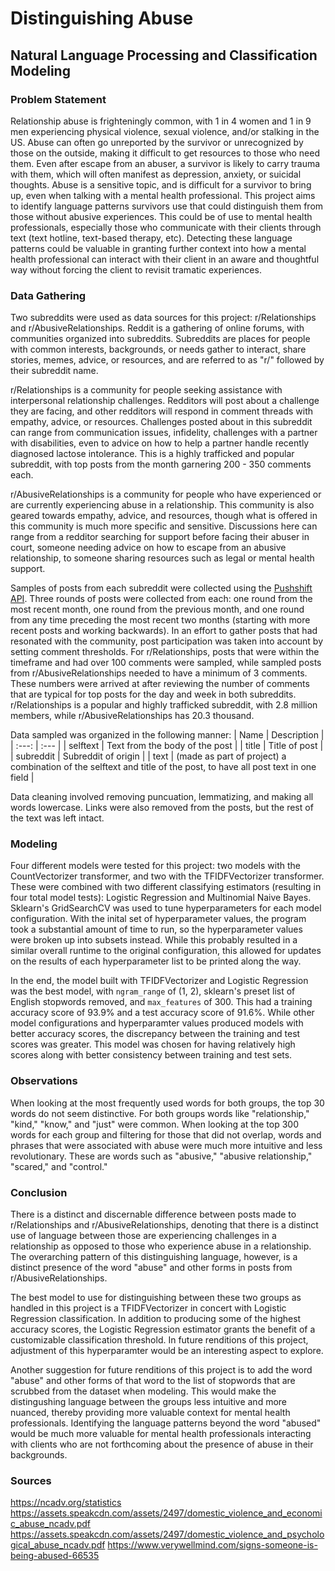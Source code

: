 # Distinguishing Abuse
## Natural Language Processing and Classification Modeling

### Problem Statement 
Relationship abuse is frighteningly common, with 1 in 4 women and 1 in 9 men experiencing physical violence, sexual violence, and/or stalking in the US. Abuse can often go unreported by the survivor or unrecognized by those on the outside, making it difficult to get resources to those who need them. Even after escape from an abuser, a survivor is likely to carry trauma with them, which will often manifest as depression, anxiety, or suicidal thoughts. Abuse is a sensitive topic, and is difficult for a survivor to bring up, even when talking with a mental health professional. This project aims to identify language patterns survivors use that could distinguish them from those without abusive experiences. This could be of use to mental health professionals, especially those who communicate with their clients through text (text hotline, text-based therapy, etc). Detecting these language patterns could be valuable in granting further context into how a mental health professional can interact with their client in an aware and thoughtful way without forcing the client to revisit tramatic experiences. 


### Data Gathering
Two subreddits were used as data sources for this project: r/Relationships and r/AbusiveRelationships. Reddit is a gathering of online forums, with communities organized into subreddits. Subreddits are places for people with common interests, backgrounds, or needs gather to interact, share stories, memes, advice, or resources, and are referred to as "r/" followed by their subreddit name. 

r/Relationships is a community for people seeking assistance with interpersonal relationship challenges. Redditors will post about a challenge they are facing, and other redditors will respond in comment threads with empathy, advice, or resources. Challenges posted about in this subreddit can range from communication issues, infidelity, challenges with a partner with disabilities, even to advice on how to help a partner handle recently diagnosed lactose intolerance. This is a highly trafficked and popular subreddit, with top posts from the month garnering 200 - 350 comments each. 

r/AbusiveRelationships is a community for people who have experienced or are currently experiencing abuse in a relationship. This community is also geared towards empathy, advice, and resources, though what is offered in this community is much more specific and sensitive. Discussions here can range from a redditor searching for support before facing their abuser in court, someone needing advice on how to escape from an abusive relationship, to someone sharing resources such as legal or mental health support.


Samples of posts from each subreddit were collected using the [Pushshift API](https://github.com/pushshift/api). Three rounds of posts were collected from each: one round from the most recent month, one round from the previous month, and one round from any time preceding the most recent two months (starting with more recent posts and working backwards). In an effort to gather posts that had resonated with the community, post participation was taken into account by setting comment thresholds. For r/Relationships, posts that were within the timeframe and had over 100 comments were sampled, while sampled posts from r/AbusiveRelationships needed to have a minimum of 3 comments. These numbers were arrived at after reviewing the number of comments that are typical for top posts for the day and week in both subreddits. r/Relationships is a popular and highly trafficked subreddit, with 2.8 million members, while r/AbusiveRelationships has 20.3 thousand. 

Data sampled was organized in the following manner: 
| Name | Description | 
| :---: | :--- | 
| selftext | Text from the body of the post | 
| title | Title of post | 
| subreddit | Subreddit of origin | 
| text | (made as part of project) a combination of the selftext and title of the post, to have all post text in one field | 

Data cleaning involved removing puncuation, lemmatizing, and making all words lowercase. Links were also removed from the posts, but the rest of the text was left intact. 

### Modeling
Four different models were tested for this project: two models with the CountVectorizer transformer, and two with the TFIDFVectorizer transformer. These were combined with two different classifying estimators (resulting in four total model tests): Logistic Regression and Multinomial Naive Bayes. Sklearn's GridSearchCV was used to tune hyperparameters for each model configuration. With the inital set of hyperparameter values, the program took a substantial amount of time to run, so the hyperparameter values were broken up into subsets instead. While this probably resulted in a similar overall runtime to the original configuration, this allowed for updates on the results of each hyperparameter list to be printed along the way. 

In the end, the model built with TFIDFVectorizer and Logistic Regression was the best model, with `ngram_range` of (1, 2), sklearn's preset list of English stopwords removed, and `max_features` of 300. This had a training accuracy score of 93.9% and a test accuracy score of 91.6%. While other model configurations and hyperparamter values produced models with better accuracy scores, the discrepancy between the training and test scores was greater. This model was chosen for having relatively high scores along with better consistency between training and test sets. 


### Observations
When looking at the most frequently used words for both groups, the top 30 words do not seem distinctive. For both groups words like "relationship," "kind," "know," and "just" were common. When looking at the top 300 words for each group and filtering for those that did not overlap, words and phrases that were associated with abuse were much more intuitive and less revolutionary. These are words such as "abusive," "abusive relationship," "scared," and "control." 


### Conclusion
There is a distinct and discernable difference between posts made to r/Relationships and r/AbusiveRelationships, denoting that there is a distinct use of language between those are experiencing challenges in a relationship as opposed to those who experience abuse in a relationship. The overarching pattern of this distinguishing language, however, is a distinct presence of the word "abuse" and other forms in posts from r/AbusiveRelationships. 

The best model to use for distinguishing between these two groups as handled in this project is a TFIDFVectorizer in concert with Logistic Regression classification. In addition to producing some of the highest accuracy scores, the Logistic Regression estimator grants the benefit of a customizable classification threshold. In future renditions of this project, adjustment of this hyperparamter would be an interesting aspect to explore. 

Another suggestion for future renditions of this project is to add the word "abuse" and other forms of that word to the list of stopwords that are scrubbed from the dataset when modeling. This would make the distingushing language between the groups less intuitive and more nuanced, thereby providing more valuable context for mental health professionals. Identifying the language patterns beyond the word "abused" would be much more valuable for mental health professionals interacting with clients who are not forthcoming about the presence of abuse in their backgrounds. 


### Sources 
https://ncadv.org/statistics
https://assets.speakcdn.com/assets/2497/domestic_violence_and_economic_abuse_ncadv.pdf
https://assets.speakcdn.com/assets/2497/domestic_violence_and_psychological_abuse_ncadv.pdf
https://www.verywellmind.com/signs-someone-is-being-abused-66535